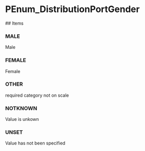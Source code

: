 # PEnum_DistributionPortGender

<!-- end of definition -->## Items

### MALE
Male

### FEMALE
Female

### OTHER
required category not on scale

### NOTKNOWN
Value is unkown

### UNSET
Value has not been specified
